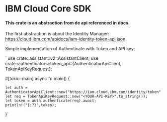# IBM Cloud Core SDK

#### This crate is an abstraction from de api referenced in docs.

The first abstraction is about the Identity Manager: https://cloud.ibm.com/apidocs/iam-identity-token-api.json

Simple implementation of Authenticate with Token and API key:

`
use crate::assistant::v2::AssistantClient;
use crate::authenticators::token_api::{AuthenticatorApiClient, TokenApiKeyRequest};

#[tokio::main]
async fn main() {


    let auth = AuthenticatorApiClient::new("https://iam.cloud.ibm.com/identity/token".to_string());
    let req = TokenApiKeyRequest::new("<YOUR-API-KEY>".to_string());
    let token = auth.authenticate(req).await;
    println!("{:?}",token);

}`
